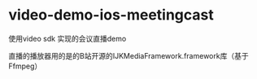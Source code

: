 # video-demo-ios-meetingcast
使用video sdk 实现的会议直播demo

直播的播放器用的是的B站开源的IJKMediaFramework.framework库（基于Ffmpeg）
